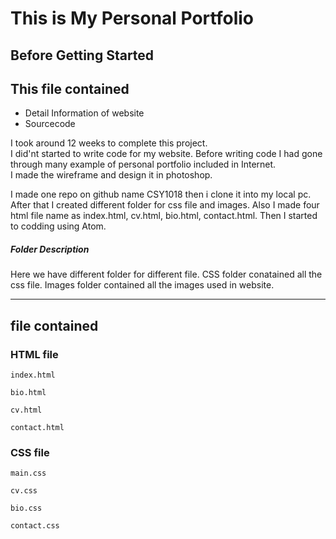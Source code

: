 
# **This is My Personal Portfolio**

## Before Getting Started

## This file contained

* Detail Information of website
* Sourcecode


I took around 12 weeks to complete this project.  
I did'nt started to write code for my website. Before writing code I had gone through many example of personal portfolio included in Internet.  
I made the wireframe and design it in photoshop.

I made one repo on github name CSY1018 then i clone it into my local pc. After that I created different folder for css file and images. Also I made four html file name as index.html, cv.html, bio.html, contact.html.
 Then  I started to codding using Atom.

 ##### Folder Description
 Here we have different folder for different file. CSS folder conatained all the css file. Images folder contained all the images used in website.

 ------------


## file contained

### HTML file

```
index.html

bio.html

cv.html

contact.html

```
### CSS file

```
main.css

cv.css

bio.css

contact.css

```
